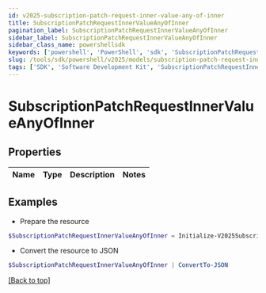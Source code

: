 ```yaml
---
id: v2025-subscription-patch-request-inner-value-any-of-inner
title: SubscriptionPatchRequestInnerValueAnyOfInner
pagination_label: SubscriptionPatchRequestInnerValueAnyOfInner
sidebar_label: SubscriptionPatchRequestInnerValueAnyOfInner
sidebar_class_name: powershellsdk
keywords: ['powershell', 'PowerShell', 'sdk', 'SubscriptionPatchRequestInnerValueAnyOfInner', 'V2025SubscriptionPatchRequestInnerValueAnyOfInner'] 
slug: /tools/sdk/powershell/v2025/models/subscription-patch-request-inner-value-any-of-inner
tags: ['SDK', 'Software Development Kit', 'SubscriptionPatchRequestInnerValueAnyOfInner', 'V2025SubscriptionPatchRequestInnerValueAnyOfInner']
---
```



# SubscriptionPatchRequestInnerValueAnyOfInner

## Properties

Name | Type | Description | Notes
------------ | ------------- | ------------- | -------------

## Examples

- Prepare the resource
```powershell
$SubscriptionPatchRequestInnerValueAnyOfInner = Initialize-V2025SubscriptionPatchRequestInnerValueAnyOfInner 
```

- Convert the resource to JSON
```powershell
$SubscriptionPatchRequestInnerValueAnyOfInner | ConvertTo-JSON
```


[[Back to top]](#) 

